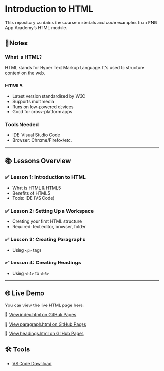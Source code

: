 # Introduction to HTML

This repository contains the course materials and code examples from FNB App Academy’s HTML module.

## 📝Notes
### What is HTML?
HTML stands for Hyper Text Markup Language. It's used to structure content on the web.

### HTML5
- Latest version standardized by W3C
- Supports multimedia
- Runs on low-powered devices
- Good for cross-platform apps

### Tools Needed
- IDE: Visual Studio Code
- Browser: Chrome/Firefox/etc.

---

## 📚 Lessons Overview

### ✅ Lesson 1: Introduction to HTML
- What is HTML & HTML5
- Benefits of HTML5
- Tools: IDE (VS Code)

### ✅ Lesson 2: Setting Up a Workspace
- Creating your first HTML structure
- Required: text editor, browser, folder

### ✅ Lesson 3: Creating Paragraphs
- Using `<p>` tags

### ✅ Lesson 4: Creating Headings
- Using `<h1>` to `<h6>`

---

## 🌐 Live Demo

You can view the live HTML page here:

🔗 [View index.html on GitHub Pages](https://keamogetsw3.github.io/fnb_app_academy-HTML/index.html)

🔗 [View paragraph.html on GitHub Pages](https://keamogetsw3.github.io/fnb_app_academy-HTML/paragraph.html)

🔗 [View headings.html on GitHub Pages](https://keamogetsw3.github.io/fnb_app_academy-HTML/headings.html)


## 🛠 Tools
- [VS Code Download](https://code.visualstudio.com/)


